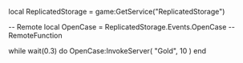 local ReplicatedStorage = game:GetService("ReplicatedStorage")

-- Remote
local OpenCase = ReplicatedStorage.Events.OpenCase -- RemoteFunction 

while wait(0.3) do
    OpenCase:InvokeServer(
        "Gold",
        10
    )
end
